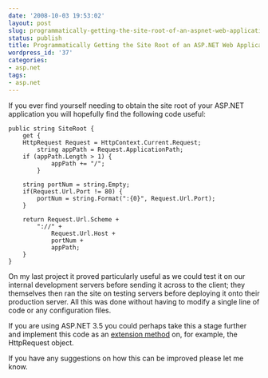 ```yaml
---
date: '2008-10-03 19:53:02'
layout: post
slug: programmatically-getting-the-site-root-of-an-aspnet-web-application
status: publish
title: Programmatically Getting the Site Root of an ASP.NET Web Application
wordpress_id: '37'
categories:
- asp.net
tags:
- asp.net
---
```


If you ever find yourself needing to obtain the site root of your ASP.NET application you will hopefully find the following code useful:
    
    public string SiteRoot {
        get {
    	HttpRequest Request = HttpContext.Current.Request;
            string appPath = Request.ApplicationPath;
    	if (appPath.Length > 1) {
                appPath += "/";
            }
    
    	string portNum = string.Empty;
    	if(Request.Url.Port != 80) {
    	    portNum = string.Format(":{0}", Request.Url.Port);
    	}
    
    	return Request.Url.Scheme +
    	    "://" +
                Request.Url.Host +
                portNum +
                appPath;
        }
    }

On my last project it proved particularly useful as we could test it on our internal development servers before sending it across to the client; they themselves then ran the site on testing servers before deploying it onto their production server. All this was done without having to modify a single line of code or any configuration files.

If you are using ASP.NET 3.5 you could perhaps take this a stage further and implement this code as an [extension method](http://msdn.microsoft.com/en-us/library/ms364047(VS.80).aspx#cs3spec_topic3) on, for example, the HttpRequest object.

If you have any suggestions on how this can be improved please let me know.
